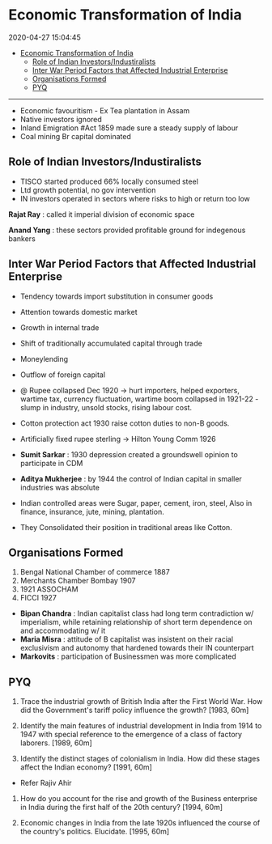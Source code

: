 # Economic Transformation of India

2020-04-27 15:04:45

- [Economic Transformation of India](#economic-transformation-of-india)
  - [Role of Indian Investors/Industiralists](#role-of-indian-investorsindustiralists)
  - [Inter War Period Factors that Affected Industrial Enterprise](#inter-war-period-factors-that-affected-industrial-enterprise)
  - [Organisations Formed](#organisations-formed)
  - [PYQ](#pyq)


---

- Economic favouritism - Ex Tea plantation in Assam
- Native investors ignored
- Inland Emigration #Act 1859 made sure a steady supply of labour
- Coal mining Br capital dominated

## Role of Indian Investors/Industiralists

- TISCO started produced 66% locally consumed steel
- Ltd growth potential, no gov intervention
- IN investors operated in sectors where risks to high or return too low

**Rajat Ray** : called it  imperial division of economic space

**Anand Yang** : these sectors provided profitable ground for indegenous bankers


## Inter War Period Factors that Affected Industrial Enterprise

- Tendency towards import substitution in consumer goods
- Attention towards domestic market
- Growth in internal trade
- Shift of traditionally accumulated capital through trade
- Moneylending
- Outflow of foreign capital
- @ Rupee collapsed Dec 1920 -> hurt importers, helped exporters, wartime tax, currency fluctuation, wartime boom collapsed in 1921-22 - slump in industry, unsold stocks, rising labour cost.
- Cotton protection act 1930 raise cotton duties to non-B goods.
- Artificially fixed rupee sterling -> Hilton Young Comm 1926

- **Sumit Sarkar** : 1930 depression created a groundswell opinion to participate in CDM
-  **Aditya Mukherjee** :  by 1944 the control of Indian capital in smaller industries was absolute 


- Indian controlled areas were Sugar, paper, cement, iron, steel, Also in finance, insurance, jute, mining, plantation.
- They Consolidated their position in traditional areas like Cotton.

## Organisations Formed

1. Bengal National Chamber of commerce 1887
2. Merchants Chamber Bombay 1907
3. 1921 ASSOCHAM
4. FICCI 1927


-   **Bipan Chandra** : Indian capitalist class had long term contradiction w/ imperialism, while retaining relationship of short term dependence on and accommodating w/ it
-   **Maria Misra** : attitude of B capitalist was insistent on their racial exclusivism and autonomy that hardened towards their IN counterpart
-   **Markovits** : participation of Businessmen was more complicated


## PYQ

1. Trace the industrial growth of British India after the First World War. How did the Government's tariff policy influence the growth? [1983, 60m]

2. Identify the main features of industrial development in India from 1914 to 1947 with special reference to the emergence of a class of factory laborers. [1989, 60m]

3. Identify the distinct stages of colonialism in India. How did these stages affect the Indian economy? [1991, 60m]
- Refer Rajiv Ahir


1. How do you account for the rise and growth of the Business enterprise in India during the first half of the 20th century? [1994, 60m]


2. Economic changes in India from the late 1920s influenced the course of the country's politics. Elucidate. [1995, 60m]
